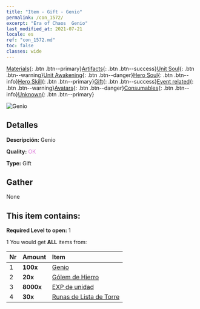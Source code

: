 ```yaml
---
title: "Item - Gift - Genio"
permalink: /con_1572/
excerpt: "Era of Chaos  Genio"
last_modified_at: 2021-07-21
locale: es
ref: "con_1572.md"
toc: false
classes: wide
---
```

 [Materials](/ItemsES/){: .btn .btn--primary}[Artifacts](/ItemsES/Artifacts/){: .btn .btn--success}[Unit Soul](/ItemsES/UnitSoul/){: .btn .btn--warning}[Unit Awakening](/ItemsES/UnitAwakening/){: .btn .btn--danger}[Hero Soul](/ItemsES/HeroSoul/){: .btn .btn--info}[Hero Skill](/ItemsES/HeroSkill/){: .btn .btn--primary}[Gift](/ItemsES/Gift/){: .btn .btn--success}[Event related](/ItemsES/Events/){: .btn .btn--warning}[Avatars](/ItemsES/Avatars/){: .btn .btn--danger}[Consumables](/ItemsES/Consumables/){: .btn .btn--info}[Unknown](/ItemsES/Unknown/){: .btn .btn--primary}

 ![Genio](/images/t/i_907079.png)

## Detalles
 **Descripción:** Genio

 **Quality:** <span style="color: #DA70D6">OK</span>

 **Type:** Gift

## Gather

  None

## This item contains:

 **Required Level to open:** 1

 1 You would get **ALL** items  from:

  | Nr | Amount |     Item    |
  |:---|:-------|:------------|
  | 1 |  **100x** | [Genio](/ItemsES/unt_239/) |  | 
  | 2 |  **20x** | [Gólem de Hierro](/ItemsES/unt_237/) |  | 
  | 3 |  **8000x** | [EXP de unidad](/ItemsES/con_902/) |  | 
  | 4 |  **30x** | [Runas de Lista de Torre](/ItemsES/con_785/) |  | 

